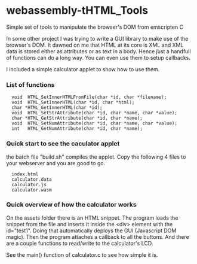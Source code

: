# webassembly-tHTML_Tools
Simple set of tools to manipulate the browser's DOM from emscripten C

In some other project I was trying to write a GUI library to make use of the browser's DOM. It dawned on me that HTML at its core is XML and XML data is stored either as attributes or as text in a body. Hence just a handfull of functions can do a long way. You can even use them to setup callbacks.

I included a simple calculator applet to show how to use them. 

### List of functions

      void  HTML_SetInnerHTMLFromFile(char *id, char *filename);
      void  HTML_SetInnerHTML(char *id, char *html);
      char *HTML_GetInnerHTML(char *id);
      void  HTML_SetStrAttribute(char *id, char *name, char *value);
      char *HTML_GetStrAttribute(char *id, char *name);
      void  HTML_SetNumAttribute(char *id, char *name, char *value);
      int   HTML_GetNumAttribute(char *id, char *name);

### Quick start to see the caculator applet

the batch file "build.sh" compiles the applet. Copy the following 4 files to your webserver and you are good to go.

      index.html
      calculator.data
      calculator.js
      calculator.wasm

### Quick overview of how the calculator works

On the assets folder there is an HTML snippet. The program loads the snippet from the file and inserts it inside the <div\> element with the id="test1". Doing that automatically deploys the GUI (Javascript DOM magic). Then the program attaches a callback to all the buttons. And there are a couple functions to read/write to the calculator's LCD. 

See the main() function of calculator.c to see how simple it is.